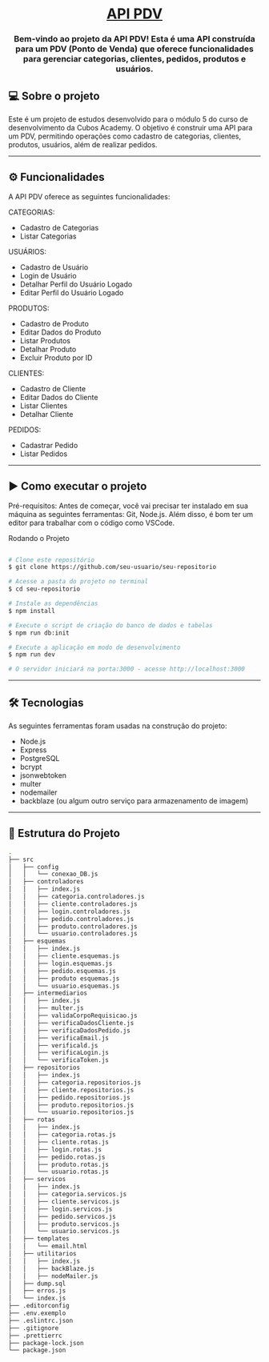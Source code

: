 <h1 align="center">
    <a href="#" alt="API PDV"> API PDV </a>
</h1>
<h3 align="center">
    Bem-vindo ao projeto da API PDV! Esta é uma API construída para um PDV (Ponto de Venda) que oferece funcionalidades para gerenciar categorias, clientes, pedidos, produtos e usuários.
</h3>

## 💻 Sobre o projeto
Este é um projeto de estudos desenvolvido para o módulo 5 do curso de desenvolvimento da Cubos Academy. O objetivo é construir uma API para um PDV, permitindo operações como cadastro de categorias, clientes, produtos, usuários, além de realizar pedidos.

---

## ⚙️ Funcionalidades
A API PDV oferece as seguintes funcionalidades:

CATEGORIAS:
- Cadastro de Categorias
- Listar Categorias

USUÁRIOS:
- Cadastro de Usuário
- Login de Usuário
- Detalhar Perfil do Usuário Logado
- Editar Perfil do Usuário Logado

PRODUTOS:
- Cadastro de Produto
- Editar Dados do Produto
- Listar Produtos
- Detalhar Produto
- Excluir Produto por ID

CLIENTES:
- Cadastro de Cliente
- Editar Dados do Cliente
- Listar Clientes
- Detalhar Cliente

PEDIDOS:
- Cadastrar Pedido
- Listar Pedidos

---

## ▶️ Como executar o projeto
Pré-requisitos:
Antes de começar, você vai precisar ter instalado em sua máquina as seguintes ferramentas:
Git, Node.js.
Além disso, é bom ter um editor para trabalhar com o código como VSCode.

Rodando o Projeto
```bash

# Clone este repositório
$ git clone https://github.com/seu-usuario/seu-repositorio

# Acesse a pasta do projeto no terminal
$ cd seu-repositorio

# Instale as dependências
$ npm install

# Execute o script de criação do banco de dados e tabelas
$ npm run db:init

# Execute a aplicação em modo de desenvolvimento
$ npm run dev

# O servidor iniciará na porta:3000 - acesse http://localhost:3000

```

---

## 🛠 Tecnologias
As seguintes ferramentas foram usadas na construção do projeto:

- Node.js
- Express
- PostgreSQL
- bcrypt
- jsonwebtoken
- multer
- nodemailer
- backblaze (ou algum outro serviço para armazenamento de imagem)

---

## 🧱 Estrutura do Projeto

```sh
.
├── src
│   ├── config
│   │   └── conexao_DB.js
│   ├── controladores
│   │   ├── index.js
│   │   ├── categoria.controladores.js
│   │   ├── cliente.controladores.js
│   │   ├── login.controladores.js
│   │   ├── pedido.controladores.js
│   │   ├── produto.controladores.js
│   │   └── usuario.controladores.js
│   ├── esquemas
│   │   ├── index.js
│   │   ├── cliente.esquemas.js
│   │   ├── login.esquemas.js
│   │   ├── pedido.esquemas.js
│   │   ├── produto esquemas.js
│   │   └── usuario.esquemas.js
│   ├── intermediarios
│   │   ├── index.js
│   │   ├── multer.js
│   │   ├── validaCorpoRequisicao.js
│   │   ├── verificaDadosCliente.js
│   │   ├── verificaDadosPedido.js
│   │   ├── verificaEmail.js
│   │   ├── verificald.js
│   │   ├── verificaLogin.js
│   │   └── verificaToken.js
│   ├── repositorios
│   │   ├── index.js
│   │   ├── categoria.repositorios.js
│   │   ├── cliente.repositorios.js
│   │   ├── pedido.repositorios.js
│   │   ├── produto.repositorios.js
│   │   └── usuario.repositorios.js
│   ├── rotas
│   │   ├── index.js
│   │   ├── categoria.rotas.js
│   │   ├── cliente.rotas.js
│   │   ├── login.rotas.js
│   │   ├── pedido.rotas.js
│   │   ├── produto.rotas.js
│   │   └── usuario.rotas.js
│   ├── servicos
│   │   ├── index.js
│   │   ├── categoria.servicos.js
│   │   ├── cliente.servicos.js
│   │   ├── login.servicos.js
│   │   ├── pedido.servicos.js
│   │   ├── produto.servicos.js
│   │   └── usuario.servicos.js
│   ├── templates
│   │   └── email.html
│   ├── utilitarios
│   │   ├── index.js
│   │   ├── backBlaze.js
│   │   ├── nodeMailer.js
│   ├── dump.sql
│   ├── erros.js
│   └── index.js
├── .editorconfig
├── .env.exemplo
├── .eslintrc.json
├── .gitignore
├── .prettierrc
├── package-lock.json
└── package.json


```
